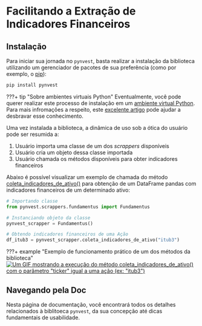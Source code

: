 # Facilitando a Extração de Indicadores Financeiros



## Instalação

Para iniciar sua jornada no `pynvest`, basta realizar a instalação da biblioteca utilizando um gerenciador de pacotes de sua preferência (como por exemplo, o [pip](https://pypi.org/project/pip/)):

```python
pip install pynvest
```

???+ tip "Sobre ambientes virtuais Python"
    Eventualmente, você pode querer realizar este processo de instalação em um [ambiente virtual Python](https://docs.python.org/3/library/venv.html). Para mais infromações a respeito, este [excelente artigo](https://realpython.com/python-virtual-environments-a-primer/) pode ajudar a desbravar esse conhecimento.

Uma vez instalada a biblioteca, a dinâmica de uso sob a ótica do usuário pode ser resumida a:

1. Usuário importa uma classe de um dos *scrappers* disponíveis
2. Usuário cria um objeto dessa classe importada
3. Usuário chamada os métodos disponíveis para obter indicadores financeiros

Abaixo é possível visualizar um exemplo de chamada do método [coleta_indicadores_de_ativo()]() para obtenção de um DataFrame pandas com indicadores financeiros de um determinado ativo:

```python
# Importando classe
from pynvest.scrappers.fundamentus import Fundamentus

# Instanciando objeto da classe
pynvest_scrapper = Fundamentus()

# Obtendo indicadores financeiros de uma Ação
df_itub3 = pynvest_scrapper.coleta_indicadores_de_ativo("itub3")
```

???+ example "Exemplo de funcionamento prático de um dos métodos da biblioteca"
    [![Um GIF mostrando a execução do método coleta_indicadores_de_ativo() com o parâmetro "ticker" igual a uma ação (ex: "itub3")](https://github.com/ThiagoPanini/pynvest/blob/docs/atualizacao-de-documentacao/docs/assets/gifs/pynvest-coleta_indicadores_de_ativo_acao.gif?raw=true)](https://github.com/ThiagoPanini/pynvest/blob/docs/atualizacao-de-documentacao/docs/assets/gifs/pynvest-coleta_indicadores_de_ativo_acao.gif?raw=true)

## Navegando pela Doc

Nesta página de documentação, você encontrará todos os detalhes relacionados à biblitoeca `pynvest`, da sua concepção até dicas fundamentais de usabilidade.